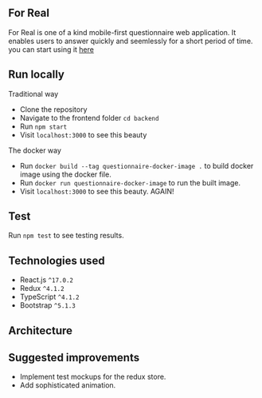 ## For Real

For Real is one of a kind mobile-first questionnaire web application. It enables users to answer quickly and seemlessly for a short period of time. you can start using it [here](https://th-crypto-report.vercel.app/)

## Run locally

Traditional way

- Clone the repository
- Navigate to the frontend folder `cd backend`
- Run `npm start`
- Visit `localhost:3000` to see this beauty

The docker way

- Run `docker build --tag questionnaire-docker-image .` to build docker image using the docker file.
- Run `docker run questionnaire-docker-image` to run the built image.
- Visit `localhost:3000` to see this beauty. AGAIN!

## Test

Run `npm test` to see testing results.

## Technologies used

- React.js `^17.0.2`
- Redux `^4.1.2`
- TypeScript `^4.1.2`
- Bootstrap `^5.1.3`

## Architecture

## Suggested improvements

- Implement test mockups for the redux store.
- Add sophisticated animation.
